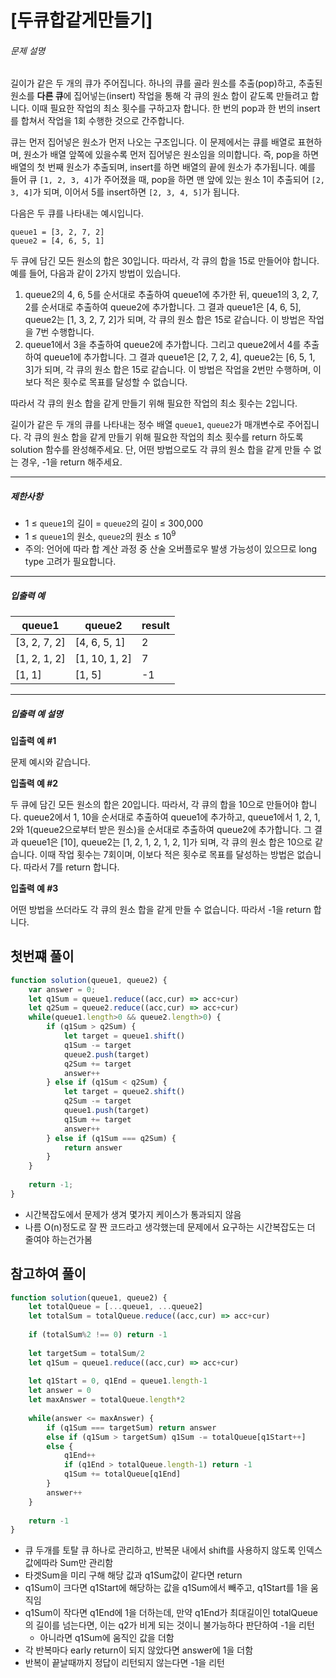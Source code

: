 # [두큐합같게만들기]

[](https://school.programmers.co.kr/learn/courses/30/lessons/118667)

###### 문제 설명

길이가 같은 두 개의 큐가 주어집니다. 하나의 큐를 골라 원소를 추출(pop)하고, 추출된 원소를 **다른 큐**에 집어넣는(insert) 작업을 통해 각 큐의 원소 합이 같도록 만들려고 합니다. 이때 필요한 작업의 최소 횟수를 구하고자 합니다. 한 번의 pop과 한 번의 insert를 합쳐서 작업을 1회 수행한 것으로 간주합니다.

큐는 먼저 집어넣은 원소가 먼저 나오는 구조입니다. 이 문제에서는 큐를 배열로 표현하며, 원소가 배열 앞쪽에 있을수록 먼저 집어넣은 원소임을 의미합니다. 즉, pop을 하면 배열의 첫 번째 원소가 추출되며, insert를 하면 배열의 끝에 원소가 추가됩니다. 예를 들어 큐 `[1, 2, 3, 4]`가 주어졌을 때, pop을 하면 맨 앞에 있는 원소 1이 추출되어 `[2, 3, 4]`가 되며, 이어서 5를 insert하면 `[2, 3, 4, 5]`가 됩니다.

다음은 두 큐를 나타내는 예시입니다.

```
queue1 = [3, 2, 7, 2]
queue2 = [4, 6, 5, 1]
```

두 큐에 담긴 모든 원소의 합은 30입니다. 따라서, 각 큐의 합을 15로 만들어야 합니다. 예를 들어, 다음과 같이 2가지 방법이 있습니다.

1.  queue2의 4, 6, 5를 순서대로 추출하여 queue1에 추가한 뒤, queue1의 3, 2, 7, 2를 순서대로 추출하여 queue2에 추가합니다. 그 결과 queue1은 \[4, 6, 5\], queue2는 \[1, 3, 2, 7, 2\]가 되며, 각 큐의 원소 합은 15로 같습니다. 이 방법은 작업을 7번 수행합니다.
2.  queue1에서 3을 추출하여 queue2에 추가합니다. 그리고 queue2에서 4를 추출하여 queue1에 추가합니다. 그 결과 queue1은 \[2, 7, 2, 4\], queue2는 \[6, 5, 1, 3\]가 되며, 각 큐의 원소 합은 15로 같습니다. 이 방법은 작업을 2번만 수행하며, 이보다 적은 횟수로 목표를 달성할 수 없습니다.

따라서 각 큐의 원소 합을 같게 만들기 위해 필요한 작업의 최소 횟수는 2입니다.

길이가 같은 두 개의 큐를 나타내는 정수 배열 `queue1`, `queue2`가 매개변수로 주어집니다. 각 큐의 원소 합을 같게 만들기 위해 필요한 작업의 최소 횟수를 return 하도록 solution 함수를 완성해주세요. 단, 어떤 방법으로도 각 큐의 원소 합을 같게 만들 수 없는 경우, -1을 return 해주세요.

___

##### 제한사항

-   1 ≤ `queue1`의 길이 = `queue2`의 길이 ≤ 300,000
-   1 ≤ `queue1`의 원소, `queue2`의 원소 ≤ 10<sup>9</sup>
-   주의: 언어에 따라 합 계산 과정 중 산술 오버플로우 발생 가능성이 있으므로 long type 고려가 필요합니다.

___

##### 입출력 예

| queue1 | queue2 | result |
| --- | --- | --- |
| \[3, 2, 7, 2\] | \[4, 6, 5, 1\] | 2 |
| \[1, 2, 1, 2\] | \[1, 10, 1, 2\] | 7 |
| \[1, 1\] | \[1, 5\] | \-1 |

___

##### 입출력 예 설명

**입출력 예 #1**

문제 예시와 같습니다.

**입출력 예 #2**

두 큐에 담긴 모든 원소의 합은 20입니다. 따라서, 각 큐의 합을 10으로 만들어야 합니다. queue2에서 1, 10을 순서대로 추출하여 queue1에 추가하고, queue1에서 1, 2, 1, 2와 1(queue2으로부터 받은 원소)을 순서대로 추출하여 queue2에 추가합니다. 그 결과 queue1은 \[10\], queue2는 \[1, 2, 1, 2, 1, 2, 1\]가 되며, 각 큐의 원소 합은 10으로 같습니다. 이때 작업 횟수는 7회이며, 이보다 적은 횟수로 목표를 달성하는 방법은 없습니다. 따라서 7를 return 합니다.

**입출력 예 #3**

어떤 방법을 쓰더라도 각 큐의 원소 합을 같게 만들 수 없습니다. 따라서 -1을 return 합니다.

## 첫번쨰 풀이

```javascript
function solution(queue1, queue2) {
    var answer = 0;
    let q1Sum = queue1.reduce((acc,cur) => acc+cur)
    let q2Sum = queue2.reduce((acc,cur) => acc+cur)
    while(queue1.length>0 && queue2.length>0) {
        if (q1Sum > q2Sum) {
            let target = queue1.shift()
            q1Sum -= target
            queue2.push(target)
            q2Sum += target
            answer++
        } else if (q1Sum < q2Sum) {
            let target = queue2.shift()
            q2Sum -= target
            queue1.push(target)
            q1Sum += target
            answer++
        } else if (q1Sum === q2Sum) {
            return answer
        }
    }
    
    return -1;
}
```

- 시간복잡도에서 문제가 생겨 몇가지 케이스가 통과되지 않음
- 나름 O(n)정도로 잘 짠 코드라고 생각했는데 문제에서 요구하는 시간복잡도는 더 줄여야 하는건가봄

## 참고하여 풀이
```javascript
function solution(queue1, queue2) {
    let totalQueue = [...queue1, ...queue2]
    let totalSum = totalQueue.reduce((acc,cur) => acc+cur)
    
    if (totalSum%2 !== 0) return -1
    
    let targetSum = totalSum/2
    let q1Sum = queue1.reduce((acc,cur) => acc+cur)
    
    let q1Start = 0, q1End = queue1.length-1
    let answer = 0
    let maxAnswer = totalQueue.length*2
    
    while(answer <= maxAnswer) {
        if (q1Sum === targetSum) return answer
        else if (q1Sum > targetSum) q1Sum -= totalQueue[q1Start++]
        else {
            q1End++
            if (q1End > totalQueue.length-1) return -1
            q1Sum += totalQueue[q1End]
        }
        answer++
    }
    
    return -1
}
```

- 큐 두개를 토탈 큐 하나로 관리하고, 반복문 내에서 shift를 사용하지 않도록 인덱스값에따라 Sum만 관리함
- 타겟Sum을 미리 구해 해당 값과 q1Sum값이 같다면 return
- q1Sum이 크다면 q1Start에 해당하는 값을 q1Sum에서 빼주고, q1Start를 1을 움직임
- q1Sum이 작다면 q1End에 1을 더하는데, 만약 q1End가 최대길이인 totalQueue의 길이를 넘는다면, 이는 q2가 비게 되는 것이니 불가능하다 판단하여 -1을 리턴
    - 아니라면 q1Sum에 움직인 값을 더함
- 각 반복마다 early return이 되지 않았다면 answer에 1을 더함
- 반복이 끝날때까지 정답이 리턴되지 않는다면 -1을 리턴